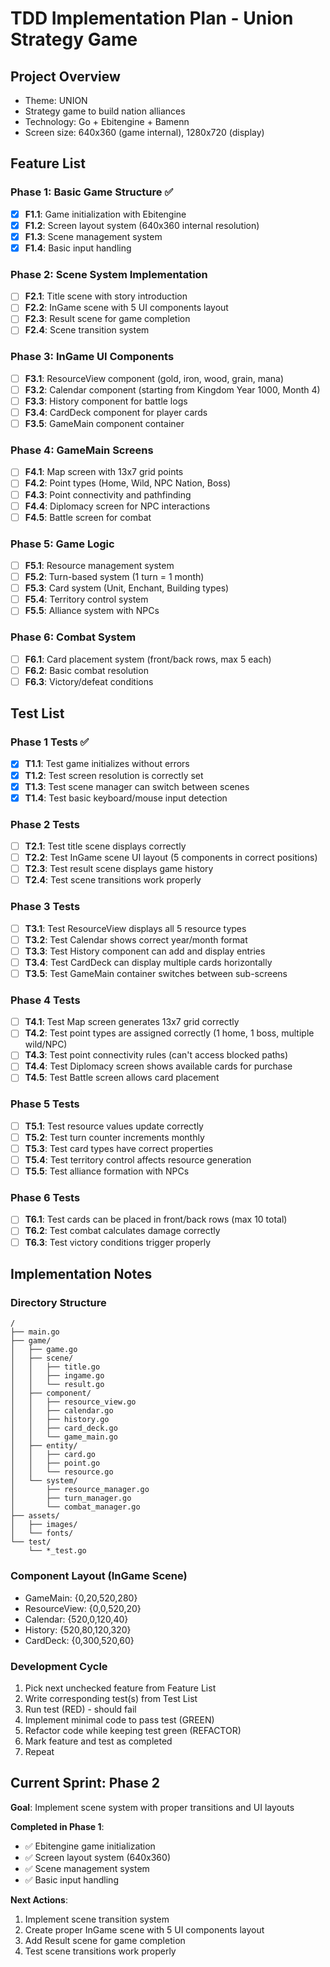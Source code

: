 # TDD Implementation Plan - Union Strategy Game

## Project Overview
- Theme: UNION
- Strategy game to build nation alliances
- Technology: Go + Ebitengine + Bamenn
- Screen size: 640x360 (game internal), 1280x720 (display)

## Feature List

### Phase 1: Basic Game Structure ✅
- [x] **F1.1**: Game initialization with Ebitengine
- [x] **F1.2**: Screen layout system (640x360 internal resolution)
- [x] **F1.3**: Scene management system
- [x] **F1.4**: Basic input handling

### Phase 2: Scene System Implementation
- [ ] **F2.1**: Title scene with story introduction
- [ ] **F2.2**: InGame scene with 5 UI components layout
- [ ] **F2.3**: Result scene for game completion
- [ ] **F2.4**: Scene transition system

### Phase 3: InGame UI Components
- [ ] **F3.1**: ResourceView component (gold, iron, wood, grain, mana)
- [ ] **F3.2**: Calendar component (starting from Kingdom Year 1000, Month 4)
- [ ] **F3.3**: History component for battle logs
- [ ] **F3.4**: CardDeck component for player cards
- [ ] **F3.5**: GameMain component container

### Phase 4: GameMain Screens
- [ ] **F4.1**: Map screen with 13x7 grid points
- [ ] **F4.2**: Point types (Home, Wild, NPC Nation, Boss)
- [ ] **F4.3**: Point connectivity and pathfinding
- [ ] **F4.4**: Diplomacy screen for NPC interactions
- [ ] **F4.5**: Battle screen for combat

### Phase 5: Game Logic
- [ ] **F5.1**: Resource management system
- [ ] **F5.2**: Turn-based system (1 turn = 1 month)
- [ ] **F5.3**: Card system (Unit, Enchant, Building types)
- [ ] **F5.4**: Territory control system
- [ ] **F5.5**: Alliance system with NPCs

### Phase 6: Combat System
- [ ] **F6.1**: Card placement system (front/back rows, max 5 each)
- [ ] **F6.2**: Basic combat resolution
- [ ] **F6.3**: Victory/defeat conditions

## Test List

### Phase 1 Tests ✅
- [x] **T1.1**: Test game initializes without errors
- [x] **T1.2**: Test screen resolution is correctly set
- [x] **T1.3**: Test scene manager can switch between scenes
- [x] **T1.4**: Test basic keyboard/mouse input detection

### Phase 2 Tests
- [ ] **T2.1**: Test title scene displays correctly
- [ ] **T2.2**: Test InGame scene UI layout (5 components in correct positions)
- [ ] **T2.3**: Test result scene displays game history
- [ ] **T2.4**: Test scene transitions work properly

### Phase 3 Tests
- [ ] **T3.1**: Test ResourceView displays all 5 resource types
- [ ] **T3.2**: Test Calendar shows correct year/month format
- [ ] **T3.3**: Test History component can add and display entries
- [ ] **T3.4**: Test CardDeck can display multiple cards horizontally
- [ ] **T3.5**: Test GameMain container switches between sub-screens

### Phase 4 Tests
- [ ] **T4.1**: Test Map screen generates 13x7 grid correctly
- [ ] **T4.2**: Test point types are assigned correctly (1 home, 1 boss, multiple wild/NPC)
- [ ] **T4.3**: Test point connectivity rules (can't access blocked paths)
- [ ] **T4.4**: Test Diplomacy screen shows available cards for purchase
- [ ] **T4.5**: Test Battle screen allows card placement

### Phase 5 Tests
- [ ] **T5.1**: Test resource values update correctly
- [ ] **T5.2**: Test turn counter increments monthly
- [ ] **T5.3**: Test card types have correct properties
- [ ] **T5.4**: Test territory control affects resource generation
- [ ] **T5.5**: Test alliance formation with NPCs

### Phase 6 Tests
- [ ] **T6.1**: Test cards can be placed in front/back rows (max 10 total)
- [ ] **T6.2**: Test combat calculates damage correctly
- [ ] **T6.3**: Test victory conditions trigger properly

## Implementation Notes

### Directory Structure
```
/
├── main.go
├── game/
│   ├── game.go
│   ├── scene/
│   │   ├── title.go
│   │   ├── ingame.go
│   │   └── result.go
│   ├── component/
│   │   ├── resource_view.go
│   │   ├── calendar.go
│   │   ├── history.go
│   │   ├── card_deck.go
│   │   └── game_main.go
│   ├── entity/
│   │   ├── card.go
│   │   ├── point.go
│   │   └── resource.go
│   └── system/
│       ├── resource_manager.go
│       ├── turn_manager.go
│       └── combat_manager.go
├── assets/
│   ├── images/
│   └── fonts/
└── test/
    └── *_test.go
```

### Component Layout (InGame Scene)
- GameMain: {0,20,520,280}
- ResourceView: {0,0,520,20}
- Calendar: {520,0,120,40}
- History: {520,80,120,320}
- CardDeck: {0,300,520,60}

### Development Cycle
1. Pick next unchecked feature from Feature List
2. Write corresponding test(s) from Test List
3. Run test (RED) - should fail
4. Implement minimal code to pass test (GREEN)
5. Refactor code while keeping test green (REFACTOR)
6. Mark feature and test as completed
7. Repeat

## Current Sprint: Phase 2
**Goal**: Implement scene system with proper transitions and UI layouts

**Completed in Phase 1**:
- ✅ Ebitengine game initialization
- ✅ Screen layout system (640x360)
- ✅ Scene management system
- ✅ Basic input handling

**Next Actions**:
1. Implement scene transition system
2. Create proper InGame scene with 5 UI components layout
3. Add Result scene for game completion
4. Test scene transitions work properly
